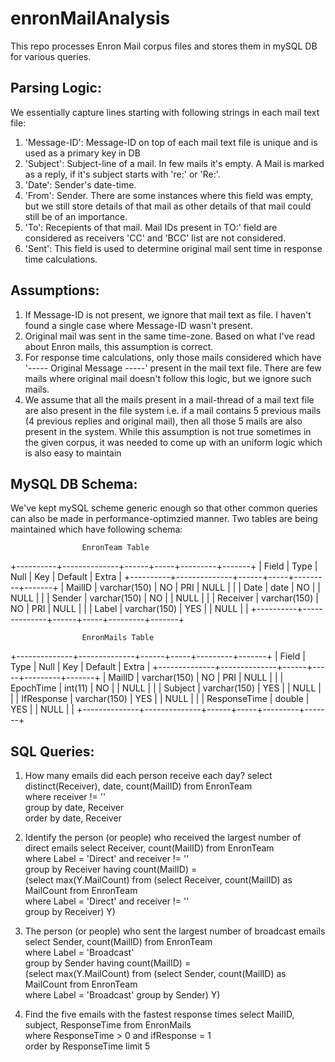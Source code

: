 # enronMailAnalysis
This repo processes Enron Mail corpus files and stores them in mySQL DB for various queries. 
 
## Parsing Logic: 
We essentially capture lines starting with following strings in each mail text file: 
1. 'Message-ID': Message-ID on top of each mail text file is unique and is used as a primary key in DB
2. 'Subject': Subject-line of a mail. In few mails it's empty. A Mail is marked as a reply, 
	if it's subject starts with 're:' or 'Re:'. 
3. 'Date': Sender's date-time. 
4. 'From': Sender. There are some instances where this field was empty, but we still store details
	of that mail as other details of that mail could still be of an importance. 
5. 'To': Recepients of that mail. Mail IDs present in TO:' field are considered as receivers
	'CC' and 'BCC' list are not considered. 
6. 'Sent': This field is used to determine original mail sent time in response time calculations. 

## Assumptions: 
1. If Message-ID is not present, we ignore that mail text as file. I haven't found a single case where
	Message-ID wasn't present. 
2. Original mail was sent in the same time-zone. 
	Based on what I've read about Enron mails, this assumption is correct. 
3.  For response time calculations, only those mails considered which have '----- Original Message -----'
	present in the mail text file. There are few mails where original mail doesn't follow this logic, 
	but we ignore such mails. 
4. We assume that all the mails present in a mail-thread of a mail text file are also present
	in the file system i.e. if a mail contains 5 previous mails (4 previous replies and original mail), 
	then all those 5 mails are also present in the system. While this assumption is not true sometimes
	in the given corpus, it was needed to come up with an uniform logic which is also easy to maintain 
	

## MySQL DB Schema: 
We've kept mySQL scheme generic enough so that other common queries can also be made in performance-optimzied manner. 
Two tables are being maintained which have following schema:

					EnronTeam Table 
+----------+--------------+------+-----+---------+-------+
| Field    | Type         | Null | Key | Default | Extra |
+----------+--------------+------+-----+---------+-------+
| MailID   | varchar(150) | NO   | PRI | NULL    |       |
| Date     | date         | NO   |     | NULL    |       |
| Sender   | varchar(150) | NO   |     | NULL    |       |
| Receiver | varchar(150) | NO   | PRI | NULL    |       |
| Label    | varchar(150) | YES  |     | NULL    |       |
+----------+--------------+------+-----+---------+-------+

					EnronMails Table
+--------------+--------------+------+-----+---------+-------+
| Field        | Type         | Null | Key | Default | Extra |
+--------------+--------------+------+-----+---------+-------+
| MailID       | varchar(150) | NO   | PRI | NULL    |       |
| EpochTime    | int(11)      | NO   |     | NULL    |       |
| Subject      | varchar(150) | YES  |     | NULL    |       |
| IfResponse   | varchar(150) | YES  |     | NULL    |       |
| ResponseTime | double       | YES  |     | NULL    |       |
+--------------+--------------+------+-----+---------+-------+


## SQL Queries: 

1. How many emails did each person receive each day?
select distinct(Receiver), date, count(MailID) from EnronTeam \
								where receiver != '' \
								group by date, Receiver \
								order by date, Receiver
								
2. Identify the person (or people) who received the largest number of direct emails
select Receiver, count(MailID) from EnronTeam \
								where Label = 'Direct' and receiver != '' \
								group by Receiver having count(MailID) = \
								(select max(Y.MailCount) from (select Receiver, count(MailID) as MailCount from EnronTeam \
								where Label = 'Direct' and receiver != '' \
								group by Receiver) Y)
								
3. The person (or people) who sent the largest number of broadcast emails
select Sender, count(MailID) from EnronTeam \
								where Label = 'Broadcast' \
								group by Sender having count(MailID) = \
								(select max(Y.MailCount) from (select Sender, count(MailID) as MailCount from EnronTeam \
								where Label = 'Broadcast' group by Sender) Y)
								
4. Find the five emails with the fastest response times
select MailID, subject, ResponseTime from EnronMails \
								where ResponseTime > 0 and ifResponse = 1 \
								order by ResponseTime limit 5
								